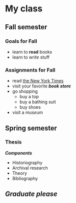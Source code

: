 # My class

## Fall semester

  ### Goals for Fall
  - learn to **read** books
  - learn to *write* stuff

  ### Assignments for Fall
  - read [the New York Times](https://www.nytimes.com)
  - visit your favorite ***book store***
  - go shopping
    - buy a top
    - buy a bathing suit
    - buy shoes
  - visit a *museum*

## Spring semester

  ### Thesis

  ***Components***
  - Historiography
  - Archival research
  - Theory
  - Bibliography

## ***Graduate please***
